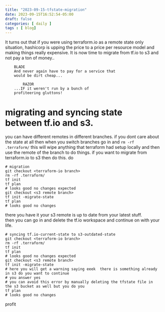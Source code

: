 ```yaml
---
title: "2023-09-15-tfstate-migration"
date: 2023-09-15T16:52:54-05:00
draft: false
categories: [ daily ]
tags : [ blog]
---
```

It turns out that if you were using terraform.io as a remote state only situation, hashicorp is upping the price to a price per resource model and making things really expensive.  It is now time to migrate from tf.io to s3 and not pay a ton of money..
```
	BLADE
	And never again have to pay for a service that
	would be dirt cheap...

		RAZOR
	...IF it weren't run by a bunch of
	profiteering gluttons!
```

# migrating and syncing state between tf.io and s3.  
you can have different remotes in different branches.  if you dont care about the state at all then when you switch branches go in and `rm -rf .terraform/`  this will wipe anything that terraform had setup locally and then use the remote of the branch to do things. 
if you want to migrate from terraform.io to s3 then do this. 
do 
```
# migration
git checkout <terraform-io branch>
rm -rf .terraform/
tf init
tf plan 
# looks good no changes expected
git checkout <s3 remote branch>
tf init -migrate-state 
tf plan 
# looks good no changes
```  
there you have it your s3 remote is up to date from your latest stuff.  
then you can go in and delete the tf.io workspace and continue on with your life.

```
# syncing tf.io-current-state to s3-outdated-state
git checkout <terraform-io branch>
rm -rf .terraform/
tf init
tf plan 
# looks good no changes expected
git checkout <s3 remote branch>
tf init -migrate-state 
# here you will get a warning saying eeek  there is something already in s3 do you want to continue
# you answer yes
# you can avoid this error by manually deleting the tfstate file in the s3 bucket as well but you do you
tf plan 
# looks good no changes
``` 

profit